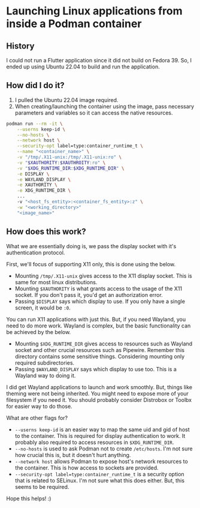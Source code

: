 # Launching Linux applications from inside a Podman container

## History

I could not run a Flutter application since it did not build on Fedora 39.
So, I ended up using Ubuntu 22.04 to build and run the application.

## How did I do it?

1. I pulled the Ubuntu 22.04 image required.
2. When creating/launching the container using the image, pass necessary parameters and variables so it can access the native resources.

```bash
podman run --rm -it \
    --userns keep-id \
    --no-hosts \
    --network host \
    --security-opt label=type:container_runtime_t \
    --name "<container_name>" \
    -v "/tmp/.X11-unix:/tmp/.X11-unix:ro" \
    -v "$XAUTHORITY:$XAUTHROITY:ro" \
    -v "$XDG_RUNTIME_DIR:$XDG_RUNTIME_DIR" \
    -e DISPLAY \
    -e WAYLAND_DISPLAY \
    -e XAUTHORITY \
    -e XDG_RUNTIME_DIR \
    ...
    -v "<host_fs_entity>:<container_fs_entity>:z" \
    -w "<working_directory>"
    "<image_name>"
```

## How does this work?

What we are essentially doing is, we pass the display socket with it's authentication protocol.

First, we'll focus of supporting X11 only, this is done using the below.

-   Mounting `/tmp/.X11-unix` gives access to the X11 display socket. This is same for most linux distributions.
-   Mounting `$XAUTHORITY` is what grants access to the usage of the X11 socket. If you don't pass it, you'd get an authorization error.
-   Passing `$DISPLAY` says which display to use. If you only have a single screen, it would be `:0`.

You can run X11 applications with just this. But, if you need Wayland, you need to do more work.
Wayland is complex, but the basic functionality can be achieved by the below.

-   Mounting `$XDG_RUNTIME_DIR` gives access to resources such as Wayland socket and other crucial resources such as Pipewire. Remember this directory contains some sensitive things. Considering mounting only required subdirectories.
-   Passing `$WAYLAND_DISPLAY` says which display to use too. This is a Wayland way to doing it.

I did get Wayland applications to launch and work smoothly. But, things like theming were not being inherited.
You might need to expose more of your filesystem if you need it.
You should probably consider Distrobox or Toolbx for easier way to do those.

What are other flags for?

-   `--userns keep-id` is an easier way to map the same uid and gid of host to the container. This is required for display authentication to work. It probably also required to access resources in `$XDG_RUNTIME_DIR`.
-   `--no-hosts` is used to ask Podman not to create `/etc/hosts`. I'm not sure how crucial this is, but it doesn't hurt anything.
-   `--network host` allows Podman to expose host's network resources to the container. This is how access to sockets are provided.
-   `--security-opt label=type:container_runtime_t` is a security option that is related to SELinux. I'm not sure what this does either. But, this seems to be required.

Hope this helps! :)
